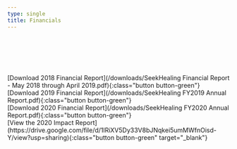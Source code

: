 ```yaml
---
type: single
title: Financials
---
```


<br/>
<br/>
<br/>
<br/>
<br/>
[Download 2018 Financial Report](/downloads/SeekHealing Financial Report - May 2018 through April 2019.pdf){:class="button button-green"}
<br/>
[Download 2019 Financial Report](/downloads/SeekHealing FY2019 Annual Report.pdf){:class="button button-green"}
<br/>
[Download 2020 Financial Report](/downloads/SeekHealing FY2020 Annual Report.pdf){:class="button button-green"}
<br/>
[View the 2020 Impact Report](https://drive.google.com/file/d/1lRiXV5Dy33V8bJNqkei5umMWfnOisd-Y/view?usp=sharing){:class="button button-green" target="_blank"}
<br/>
<br/>
<br/>
<br/>
<br/>
